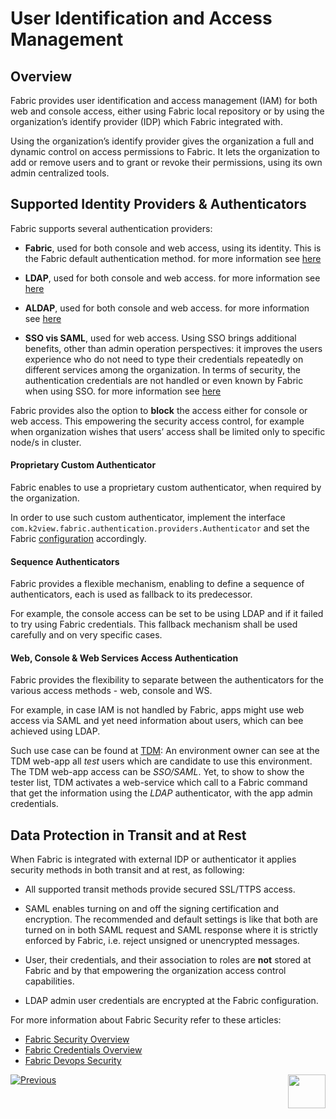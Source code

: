 # User Identification and Access Management

## Overview

Fabric provides user identification and access management (IAM) for both web and console access, either using Fabric local repository or by using the organization’s identify provider (IDP) which Fabric integrated with. 

Using the organization’s identify provider gives the organization a full and dynamic control on access permissions to Fabric. It lets the organization to add or remove users and to grant or revoke their permissions, using its own admin centralized tools. 



## Supported Identity Providers & Authenticators

Fabric supports several authentication providers:

- **Fabric**, used for both console and web access, using its identity. This is the Fabric default authentication method. for more information see [here]()

- **LDAP**, used for both console and web access. for more information see [here]()

- **ALDAP**, used for both console and web access. for more information see [here]()

- **SSO vis SAML**, used for web access. Using SSO brings additional benefits, other than admin operation perspectives: it improves the users experience who do not need to type their credentials repeatedly on different services among the organization. In terms of security, the authentication credentials are not handled or even known by Fabric when using SSO. for more information see [here]()

Fabric provides also the option to **block** the access either for console or web access. This empowering the security access control, for example when organization wishes that users’ access shall be limited only to specific node/s in cluster.

#### Proprietary Custom Authenticator

Fabric enables to use a proprietary custom authenticator, when required by the organization.

In order to use such custom authenticator, implement the interface `com.k2view.fabric.authentication.providers.Authenticator` and set the Fabric [configuration]() accordingly.

#### Sequence Authenticators

Fabric provides a flexible mechanism, enabling to define a sequence of authenticators, each is used as fallback to its predecessor.

For example, the console access can be set to be using LDAP and if it failed to try using Fabric credentials. This fallback mechanism shall be used carefully and on very specific cases.

#### Web, Console & Web Services Access Authentication

Fabric provides the flexibility to separate between the authenticators for the various access methods - web, console and WS.

For example, in case IAM is not handled by Fabric, apps might use web access via SAML and yet need information about users, which can bee achieved using LDAP. 

Such use case can be found at [TDM](/articles/TDM): An environment owner can see at the TDM web-app all _test_ users which are candidate to use this environment. The TDM web-app access can be _SSO/SAML_. Yet, to show to show the tester list, TDM activates a web-service which call to a Fabric command that get the information using the _LDAP_ authenticator, with the app admin credentials.  



## Data Protection in Transit and at Rest

When Fabric is integrated with external IDP or authenticator it applies security methods in both transit and at rest, as following:

- All supported transit methods provide secured SSL/TTPS access.

- SAML enables turning on and off the signing certification and encryption. The recommended and default settings is like that both are turned on in both SAML request and SAML response where it is strictly enforced by Fabric, i.e. reject unsigned or unencrypted messages.

- User, their credentials, and their association to roles are **not** stored at Fabric and by that empowering the organization access control capabilities.

- LDAP admin user credentials are encrypted at the Fabric configuration.



For more information about Fabric Security refer to these articles:

- [Fabric Security Overview](/articles/26_fabric_security/01_fabric_security_overview.md)
- [Fabric Credentials Overview](/articles/17_fabric_credentials/01_fabric_credentials_overview.md)
- [Fabric Devops Security](/articles/99_fabric_infras/devops/01_fabric_security_overview.md)



[![Previous](/articles/images/Previous.png)](/articles/26_fabric_security/06_data_masking.md)[<img align="right" width="60" height="54" src="/articles/images/Next.png">](/articles/26_fabric_security/05_fabric_webservices_security.md)